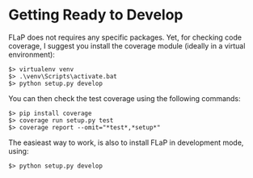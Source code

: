 # Getting Ready to Develop

FLaP does not requires any specific packages. Yet, for checking code coverage, I
suggest you install the coverage module (ideally in a virtual environment):

    $> virtualenv venv
    $> .\venv\Scripts\activate.bat
    $> python setup.py develop

You can then check the test coverage using the following commands:

    $> pip install coverage
    $> coverage run setup.py test
    $> coverage report --omit="*test*,*setup*"
    
The easieast way to work, is also to install FLaP in development mode, using:

    $> python setup.py develop